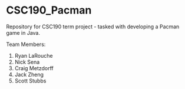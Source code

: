 # CSC190_Pacman
Repository for CSC190 term project - tasked with developing a Pacman game in Java.

Team Members:
1) Ryan LaRouche
2) Nick Sena
3) Craig Metzdorff
4) Jack Zheng
5) Scott Stubbs

